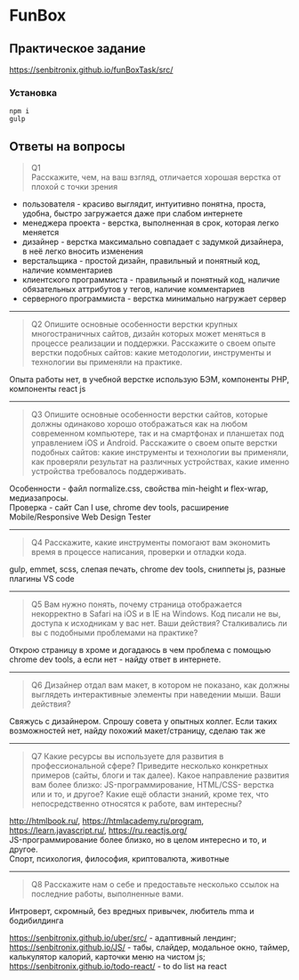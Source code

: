 # FunBox

## Практическое задание

https://senbitronix.github.io/funBoxTask/src/

### Установка

    npm i
    gulp

## Ответы на вопросы

> Q1  
> Расскажите, чем, на ваш взгляд, отличается хорошая верстка от плохой с точки зрения

- пользователя - красиво выглядит, интуитивно понятна, проста, удобна, быстро загружается даже при слабом интернете
- менеджера проекта - верстка, выполненная в срок, которая легко меняется
- дизайнер - верстка максимально совпадает с задумкой дизайнера, в неё легко вносить изменения
- верстальщика - простой дизайн, правильный и понятный код, наличие комментариев
- клиентского программиста - правильный и понятный код, наличие обязательных аттрибутов у тегов, наличие комментариев
- серверного программиста - верстка минимально нагружает сервер

---

> Q2 Опишите основные особенности верстки крупных многостраничных сайтов, дизайн которых может меняться в процессе реализации и поддержки. Расскажите о своем опыте верстки подобных сайтов: какие методологии, инструменты и технологии вы применяли на практике.

Опыта работы нет, в учебной верстке использую БЭМ, компоненты PHP, компоненты react js

---

> Q3 Опишите основные особенности верстки сайтов, которые должны одинаково хорошо отображаться как на любом современном компьютере, так и на смартфонах и планшетах под управлением iOS и Android. Расскажите о своем опыте верстки подобных сайтов: какие инструменты и технологии вы применяли, как проверяли результат на различных устройствах, какие именно устройства требовалось поддерживать.

Особенности - файл normalize.css, свойства min-height и flex-wrap, медиазапросы.  
Проверка - сайт Can I use, chrome dev tools, расширение Mobile/Responsive Web Design Tester

---

> Q4 Расскажите, какие инструменты помогают вам экономить время в процессе написания, проверки и отладки кода.

gulp, emmet, scss, слепая печать, chrome dev tools, сниппеты js, разные плагины VS code

---

> Q5 Вам нужно понять, почему страница отображается некорректно в Safari на iOS и в
> IE на Windows. Код писали не вы, доступа к исходникам у вас нет. Ваши действия?
> Сталкивались ли вы с подобными проблемами на практике?

Открою страницу в хроме и догадаюсь в чем проблема с помощью chrome dev tools, а если нет - найду ответ в интернете.

---

> Q6 Дизайнер отдал вам макет, в котором не показано, как должны выглядеть интерактивные элементы при наведении мыши. Ваши действия?

Свяжусь с дизайнером. Спрошу совета у опытных коллег. Если таких возможностей нет, найду похожий макет/страницу, сделаю так же

---

> Q7 Какие ресурсы вы используете для развития в профессиональной сфере? Приведите
> несколько конкретных примеров (сайты, блоги и так далее).
> Какое направление развития вам более близко: JS-программирование, HTML/CSS-
> верстка или и то, и другое?
> Какие ещё области знаний, кроме тех, что непосредственно относятся к работе,
> вам интересны?

http://htmlbook.ru/, https://htmlacademy.ru/program, https://learn.javascript.ru/, https://ru.reactjs.org/  
JS-программирование более близко, но в целом интересно и то, и другое.  
Спорт, психология, философия, криптовалюта, животные

---

> Q8 Расскажите нам о себе и предоставьте несколько ссылок на последние работы, выполненные вами.

Интроверт, скромный, без вредных привычек, любитель mma и бодибилдинга

https://senbitronix.github.io/uber/src/ - адаптивный лендинг;  
https://senbitronix.github.io/JS/ - табы, слайдер, модальное окно, таймер, калькулятор калорий, карточки меню на чистом js;  
https://senbitronix.github.io/todo-react/ - to do list на react
